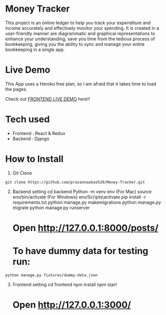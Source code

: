 # Money Tracker
This project is an online ledger to help you track your expenditure and income accurately and effectively monitor your spending. It is created in a user-friendly manner are diagrammatic and graphical representations to enhance your understanding, save you time from the tedious process of bookkeeping, giving you the ability to sync and manage your entire bookkeeping in a single app. 

# Live Demo
  This App uses a Heroku free plan, so I am afraid that it takes time to load the pages.

Check out [FRONTEND LIVE DEMO](https://money-tracker01.netlify.app/) here!!

# Tech used
  * Frontend : React & Redux
  * Backend : Django
# How to Install
  1. Git Clone

    git clone https://github.com/prasannaakash29/Money-Tracker.git

  2. Backend setting
     cd backend
     Python -m venv env
     (For Mac) source env/bin/activate
     (For Windows) env/Scripts\activate
     pip install -r requirements.txt
     python manage.py makemigrations
     python manage.py migrate
     python manage.py runserver
     # Open http://127.0.0.1:8000/posts/

     # To have dummy data for testing run:
    python manage.py fixtures/dummy-data.json
  
  
3. Frontend setting
    cd frontend
    npm install
    npm start
    # Open http://127.0.0.1:3000/